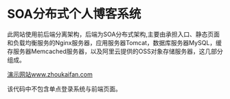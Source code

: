 # SOA分布式个人博客系统

此网站使用前后端分离架构，后端为SOA分布式架构,主要由承担入口、静态页面和负载均衡服务的Nginx服务器，应用服务器Tomcat，数据库服务器MySQL，缓存服务器Memcached服务器，以及阿里云提供的OSS对象存储服务器，这几部分组成。

[演示网站www.zhoukaifan.com](https://www.zhoukaifan.com/)

该代码中不包含单点登录系统与前端页面。